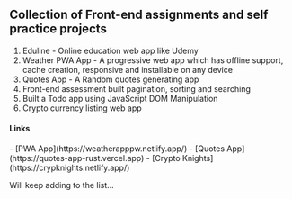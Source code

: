 <h2>Collection of Front-end assignments and self practice projects</h2>
<ol>
  <li>Eduline - Online education web app like Udemy</li>
  <li>Weather PWA App - A progressive web app which has offline support, cache creation, responsive and installable on any device</li>
  <li>Quotes App - A Random quotes generating app</li>
  <li>Front-end assessment built pagination, sorting and searching</li>
  <li>Built a Todo app using JavaScript DOM Manipulation</li>
  <li>Crypto currency listing web app</li>
</ol>


<h4>Links</h4>
- [PWA App](https://weatherapppw.netlify.app/)
- [Quotes App](https://quotes-app-rust.vercel.app)
- [Crypto Knights](https://crypknights.netlify.app/)




<p>Will keep adding to the list...</p>
